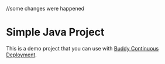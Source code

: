 //some changes were happened
# Simple Java Project
This is a demo project that you can use with [Buddy Continuous Deployment](https://buddy.works).
